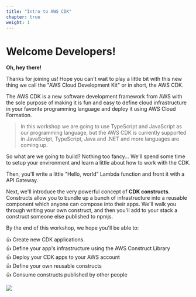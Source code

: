 ```yaml
---
title: "Intro to AWS CDK"
chapter: true
weight: 1
---
```


# Welcome Developers!

__Oh, hey there!__

Thanks for joining us! Hope you can't wait to play a little bit with this new
thing we call the "AWS Cloud Development Kit" or in short, the AWS CDK.

The AWS CDK is a new software development framework from AWS with the sole
purpose of making it is fun and easy to define cloud infrastructure in your
favorite programming language and deploy it using AWS Cloud Formation.

> In this workshop we are going to use TypeScript and JavaScript as our
> programming language, but the AWS CDK is currently supported in JavaScript,
> TypeScript, Java and .NET and more languages are coming up.

So what are we going to build? Nothing too fancy... We'll spend some time
to setup your environment and learn a little about how to work with the CDK.

Then, you'll write a little "Hello, world" Lambda function and front it with a
API Gateway.

Next, we'll introduce the very powerful concept of __CDK constructs__.
Constructs allow you to bundle up a bunch of infrastructure into a reusable
component which anyone can compose into their apps. We'll walk you through
writing your own construct, and then you'll add to your stack a construct
someone else published to npmjs.

By the end of this workshop, we hope you'll be able to:

👍 Create new CDK applications.<br/>
👍 Define your app's infrastructure using the AWS Construct Library<br/>
👍 Deploy your CDK apps to your AWS account<br/>
👍 Define your own reusable constructs<br/>
👍 Consume constructs published by other people<br/>

![](images/cdk-logo.png)
